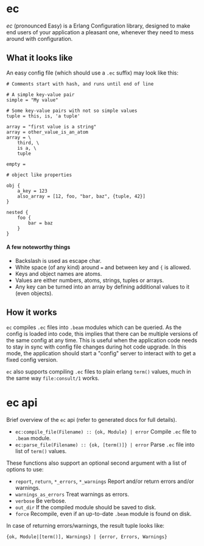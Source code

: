 ec
==

*ec* (pronounced Easy) is a Erlang Configuration library, designed to
 make end users of your application a pleasant one, whenever they need
 to mess around with configuration.


What it looks like
------------------

An easy config file (which should use a `.ec` suffix) may look like this:

    # Comments start with hash, and runs until end of line
    
    # A simple key-value pair
    simple = "My value"
    
    # Some key-value pairs with not so simple values
    tuple = this, is, 'a tuple'
    
    array = "first value is a string"
    array = other_value_is_an_atom
    array = \
        third, \
        is a, \
        tuple

    empty =
    
    # object like properties
    
    obj {
        a_key = 123
        also_array = [12, foo, "bar, baz", {tuple, 42}]
    }
    
    nested {
        foo {
            bar = baz
        }
    }

#### A few noteworthy things

  * Backslash is used as escape char.
  * White space (of any kind) around `=` and between key and `{` is allowed.
  * Keys and object names are atoms.
  * Values are either numbers, atoms, strings, tuples or arrays.
  * Any key can be turned into an array by defining additional values
    to it (even objects).


How it works
------------

`ec` compiles `.ec` files into `.beam` modules which can be
queried. As the config is loaded into code, this implies that there
can be multiple versions of the same config at any time. This is
useful when the application code needs to stay in sync with config
file changes during hot code upgrade. In this mode, the application
should start a "config" server to interact with to get a fixed config
version.

`ec` also supports compiling `.ec` files to plain erlang `term()`
values, much in the same way `file:consult/1` works.


ec api
======

Brief overview of the `ec` api (refer to generated docs for full details).

  * `ec:compile_file(Filename) :: {ok, Module} | error` Compile `.ec` file to `.beam`
    module.
  * `ec:parse_file(Filename) :: {ok, [term()]} | error` Parse `.ec` file into list of
    `term()` values.

These functions also support an optional second argument with a list
of options to use:

  * `report`, `return`, `*_errors`, `*_warnings` Report and/or return
    errors and/or warnings.
  * `warnings_as_errors` Treat warnings as errors.
  * `verbose` Be verbose.
  * `out_dir` If the compiled module should be saved to disk.
  * `force` Recompile, even if an up-to-date `.beam` module is found
    on disk.

In case of returning errors/warnings, the result tuple looks like:

    {ok, Module|[term()], Warnings} | {error, Errors, Warnings}
